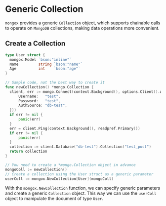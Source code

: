 # Generic Collection

`mongox` provides a generic `Collection` object, which supports chainable calls to operate on `MongoDB` collections, making data operations more convenient.
## Create a Collection
```go
type User struct {
  mongox.Model `bson:"inline"`
  Name         string `bson:"name"`
  Age          int    `bson:"age"`
}
  
// Sample code, not the best way to create it
func newCollection() *mongo.Collection {
  client, err := mongo.Connect(context.Background(), options.Client().ApplyURI("mongodb://localhost:27017").SetAuth(options.Credential{
      Username:   "test",
      Password:   "test",
      AuthSource: "db-test",
  }))
  if err != nil {
      panic(err)
  }
  err = client.Ping(context.Background(), readpref.Primary())
  if err != nil {
      panic(err)
  }
  collection := client.Database("db-test").Collection("test_post")
  return collection
}

// You need to create a *mongo.Collection object in advance
mongoColl := newCollection()
// Create a collection using the User struct as a generic parameter
userColl := mongox.NewCollection[User](mongoColl)
```
With the `mongox.NewCollection` function, we can specify generic parameters and create a generic `Collection` object. This way we can use the `userColl` object to manipulate the document of type `User`.